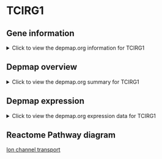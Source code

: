 <h1>TCIRG1</h1>

<h2>Gene information</h2>
<details>
  <summary>Click to view the depmap.org information for TCIRG1</summary>
  <iframe src="https://depmap.org/portal/gene/TCIRG1?tab=about" style="border:none;width:100%;height:800px"></iframe>
</details>

<h2>Depmap overview</h2>
<details>
  <summary>Click to view the depmap.org summary for TCIRG1</summary>
  <iframe src="https://depmap.org/portal/gene/TCIRG1?tab=overview" style="border:none;width:100%;height:800px"></iframe>
</details>

<h2>Depmap expression</h2>
<details>
  <summary>Click to view the depmap.org expression data for TCIRG1</summary>
  <iframe src="https://depmap.org/portal/gene/TCIRG1?tab=characterization" style="border:none;width:100%;height:800px"></iframe>
</details>



<h2>Reactome Pathway diagram</h2>
<a href="https://reactome.org/PathwayBrowser/#/R-HSA-983712" target="_BLANK">Ion channel transport</a>



